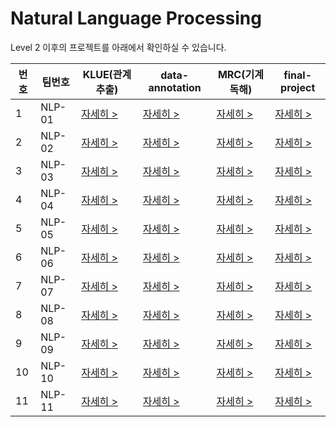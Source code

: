 # Natural Language Processing

Level 2 이후의 프로젝트를 아래에서 확인하실 수 있습니다.

번호|팀번호|KLUE(관계추출)|data-annotation|MRC(기계독해)|final-project
----|----|----|----|----|----
1|NLP-01|[자세히 >](https://github.com/boostcampaitech3/level2-klue-level2-nlp-01)|[자세히 >](https://github.com/boostcampaitech3/level2-data-annotation_nlp-level2-nlp-01)|[자세히 >](https://github.com/boostcampaitech3/level2-mrc-level2-nlp-01)|[자세히 >](https://github.com/boostcampaitech3/final-project-level3-nlp-01)
2|NLP-02|[자세히 >](https://github.com/boostcampaitech3/level2-klue-level2-nlp-02)|[자세히 >](https://github.com/boostcampaitech3/level2-data-annotation_nlp-level2-nlp-02)|[자세히 >](https://github.com/boostcampaitech3/level2-mrc-level2-nlp-02)|[자세히 >](https://github.com/boostcampaitech3/final-project-level3-nlp-02)
3|NLP-03|[자세히 >](https://github.com/boostcampaitech3/level2-klue-level2-nlp-03)|[자세히 >](https://github.com/boostcampaitech3/level2-data-annotation_nlp-level2-nlp-03)|[자세히 >](https://github.com/boostcampaitech3/level2-mrc-level2-nlp-03)|[자세히 >](https://github.com/boostcampaitech3/final-project-level3-nlp-03)
4|NLP-04|[자세히 >](https://github.com/boostcampaitech3/level2-klue-level2-nlp-04)|[자세히 >](https://github.com/boostcampaitech3/level2-data-annotation_nlp-level2-nlp-04)|[자세히 >](https://github.com/boostcampaitech3/level2-mrc-level2-nlp-04)|[자세히 >](https://github.com/boostcampaitech3/final-project-level3-nlp-04)
5|NLP-05|[자세히 >](https://github.com/boostcampaitech3/level2-klue-level2-nlp-05)|[자세히 >](https://github.com/boostcampaitech3/level2-data-annotation_nlp-level2-nlp-05)|[자세히 >](https://github.com/boostcampaitech3/level2-mrc-level2-nlp-05)|[자세히 >](https://github.com/boostcampaitech3/final-project-level3-nlp-05)
6|NLP-06|[자세히 >](https://github.com/boostcampaitech3/level2-klue-level2-nlp-06)|[자세히 >](https://github.com/boostcampaitech3/level2-data-annotation_nlp-level2-nlp-06)|[자세히 >](https://github.com/boostcampaitech3/level2-mrc-level2-nlp-06)|[자세히 >](https://github.com/boostcampaitech3/final-project-level3-nlp-06)
7|NLP-07|[자세히 >](https://github.com/boostcampaitech3/level2-klue-level2-nlp-07)|[자세히 >](https://github.com/boostcampaitech3/level2-data-annotation_nlp-level2-nlp-07)|[자세히 >](https://github.com/boostcampaitech3/level2-mrc-level2-nlp-07)|[자세히 >](https://github.com/boostcampaitech3/final-project-level3-nlp-07)
8|NLP-08|[자세히 >](https://github.com/boostcampaitech3/level2-klue-level2-nlp-08)|[자세히 >](https://github.com/boostcampaitech3/level2-data-annotation_nlp-level2-nlp-08)|[자세히 >](https://github.com/boostcampaitech3/level2-mrc-level2-nlp-08)|[자세히 >](https://github.com/boostcampaitech3/final-project-level3-nlp-08)
9|NLP-09|[자세히 >](https://github.com/boostcampaitech3/level2-klue-level2-nlp-09)|[자세히 >](https://github.com/boostcampaitech3/level2-data-annotation_nlp-level2-nlp-09)|[자세히 >](https://github.com/boostcampaitech3/level2-mrc-level2-nlp-09)|[자세히 >](https://github.com/boostcampaitech3/final-project-level3-nlp-09)
10|NLP-10|[자세히 >](https://github.com/boostcampaitech3/level2-klue-level2-nlp-10)|[자세히 >](https://github.com/boostcampaitech3/level2-data-annotation_nlp-level2-nlp-10)|[자세히 >](https://github.com/boostcampaitech3/level2-mrc-level2-nlp-10)|[자세히 >](https://github.com/boostcampaitech3/final-project-level3-nlp-10)
11|NLP-11|[자세히 >](https://github.com/boostcampaitech3/level2-klue-level2-nlp-11)|[자세히 >](https://github.com/boostcampaitech3/level2-data-annotation_nlp-level2-nlp-11)|[자세히 >](https://github.com/boostcampaitech3/level2-mrc-level2-nlp-11)|[자세히 >](https://github.com/boostcampaitech3/final-project-level3-nlp-11)

